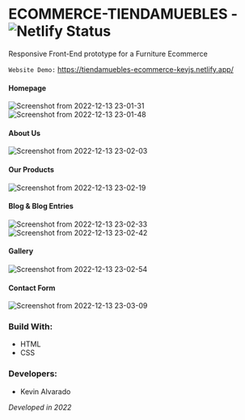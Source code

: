 # ECOMMERCE-TIENDAMUEBLES - ![Netlify Status](https://api.netlify.com/api/v1/badges/017ba7d3-cb67-4ce1-8ba1-bdd9088f9052/deploy-status)
Responsive Front-End prototype for a Furniture Ecommerce

`Website Demo:` https://tiendamuebles-ecommerce-kevjs.netlify.app/

#### Homepage
![Screenshot from 2022-12-13 23-01-31](https://user-images.githubusercontent.com/103754829/207510544-95fa7697-d5fd-4aef-8615-62b78893efd3.png)
![Screenshot from 2022-12-13 23-01-48](https://user-images.githubusercontent.com/103754829/207510450-5c38fdae-78bd-48b5-b1de-bfb6df6931ee.png)


#### About Us
![Screenshot from 2022-12-13 23-02-03](https://user-images.githubusercontent.com/103754829/207510615-67caa15d-05d9-43da-9064-a466f80114a2.png)


#### Our Products
![Screenshot from 2022-12-13 23-02-19](https://user-images.githubusercontent.com/103754829/207510641-2b83a626-9c44-4e77-afaf-1c647e2111e2.png)


#### Blog & Blog Entries
![Screenshot from 2022-12-13 23-02-33](https://user-images.githubusercontent.com/103754829/207510709-2b808b95-9ef7-43ae-9ec1-fa849a80e07c.png)
![Screenshot from 2022-12-13 23-02-42](https://user-images.githubusercontent.com/103754829/207510712-9459be1a-c9ce-469e-b4ca-a251872ebc8e.png)


#### Gallery
![Screenshot from 2022-12-13 23-02-54](https://user-images.githubusercontent.com/103754829/207510804-48e3ebc6-60d5-40b4-913a-4d6bcc00fe32.png)


#### Contact Form
![Screenshot from 2022-12-13 23-03-09](https://user-images.githubusercontent.com/103754829/207510842-dd0aa1d7-1133-4614-9b24-468188c0913b.png)


### Build With:
* HTML
* CSS

### Developers:
* Kevin Alvarado

_Developed in 2022_
